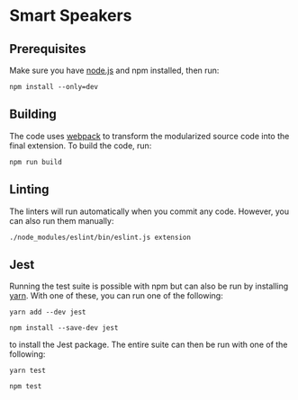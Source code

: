 # Smart Speakers

## Prerequisites

Make sure you have [node.js](https://nodejs.org) and npm installed, then run:

    npm install --only=dev

## Building

The code uses [webpack](https://webpack.js.org/) to transform the modularized source code into the final extension. To build the code, run:

    npm run build

## Linting

The linters will run automatically when you commit any code. However, you can also run them manually:

    ./node_modules/eslint/bin/eslint.js extension

## Jest

Running the test suite is possible with npm but can also be run by installing [yarn](https://yarnpkg.com/lang/en/docs/install/#debian-stable). With one of these, you can run one of the following:

    yarn add --dev jest

    npm install --save-dev jest

to install the Jest package. The entire suite can then be run with one of the following:

    yarn test

    npm test
